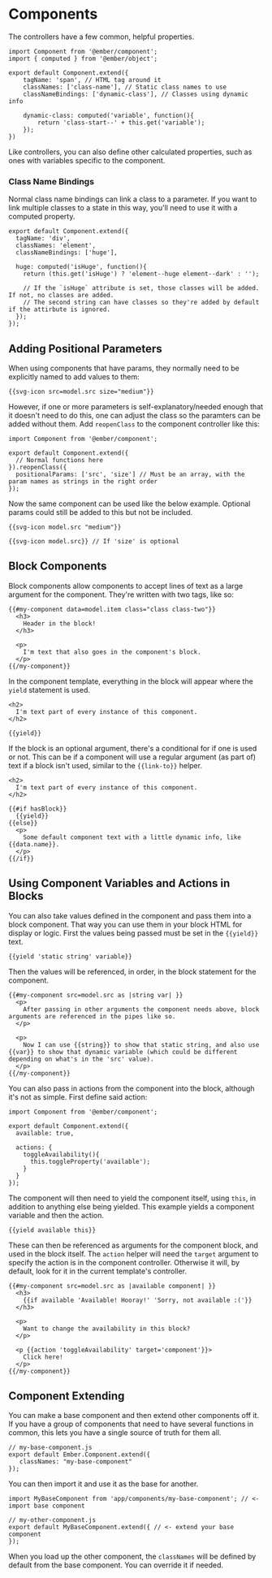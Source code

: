 # Components

The controllers have a few common, helpful properties.

```
import Component from '@ember/component';
import { computed } from '@ember/object';

export default Component.extend({
    tagName: 'span', // HTML tag around it
    classNames: ['class-name'], // Static class names to use
    classNameBindings: ['dynamic-class'], // Classes using dynamic info

    dynamic-class: computed('variable', function(){
        return 'class-start--' + this.get('variable');
    });
})
```

Like controllers, you can also define other calculated properties, such as ones with variables specific to the component.

### Class Name Bindings

Normal class name bindings can link a class to a parameter. If you want to link multiple classes to a state in this way, you'll need to use it with a computed property.

```
export default Component.extend({
  tagName: 'div',
  classNames: 'element',
  classNameBindings: ['huge'],

  huge: computed('isHuge', function(){
    return (this.get('isHuge') ? 'element--huge element--dark' : '');

    // If the `isHuge` attribute is set, those classes will be added. If not, no classes are added.
    // The second string can have classes so they're added by default if the attirbute is ignored.
  });
});
```

## Adding Positional Parameters

When using components that have params, they normally need to be explicitly named to add values to them:

```
{{svg-icon src=model.src size="medium"}}
```

However, if one or more parameters is self-explanatory/needed enough that it doesn't need to do this, one can adjust the class so the paramters can be added without them. Add `reopenClass` to the component controller like this:

```
import Component from '@ember/component';

export default Component.extend({
  // Normal functions here
}).reopenClass({
  positionalParams: ['src', 'size'] // Must be an array, with the param names as strings in the right order
});
```

Now the same component can be used like the below example. Optional params could still be added to this but not be included.

```
{{svg-icon model.src "medium"}}

{{svg-icon model.src}} // If 'size' is optional
```

## Block Components

Block components allow components to accept lines of text as a large argument for the component. They're written with two tags, like so:

```
{{#my-component data=model.item class="class class-two"}}
  <h3>
    Header in the block!
  </h3>

  <p>
    I'm text that also goes in the component's block.
  </p>
{{/my-component}}
```

In the component template, everything in the block will appear where the `yield` statement is used.

```
<h2>
  I'm text part of every instance of this component.
</h2>

{{yield}}
```

If the block is an optional argument, there's a conditional for if one is used or not. This can be if a component will use a regular argument (as part of) text if a block isn't used, similar to the `{{link-to}}` helper.

```
<h2>
  I'm text part of every instance of this component.
</h2>

{{#if hasBlock}}
  {{yield}}
{{else}}
  <p>
    Some default component text with a little dynamic info, like {{data.name}}.
  </p>
{{/if}}
```

## Using Component Variables and Actions in Blocks

You can also take values defined in the component and pass them into a block component. That way you can use them in your block HTML for display or logic. First the values being passed must be set in the `{{yield}}` text.

```
{{yield 'static string' variable}}
```

Then the values will be referenced, in order, in the block statement for the component.

```
{{#my-component src=model.src as |string var| }}
  <p>
    After passing in other arguments the component needs above, block arguments are referenced in the pipes like so.
  </p>

  <p>
    Now I can use {{string}} to show that static string, and also use {{var}} to show that dynamic variable (which could be different depending on what's in the 'src' value).
  </p>
{{/my-component}}
```

You can also pass in actions from the component into the block, although it's not as simple. First define said action:

```
import Component from '@ember/component';

export default Component.extend({
  available: true,

  actions: {
    toggleAvailability(){
      this.toggleProperty('available');
    }
  }
});
```

The component will then need to yield the component itself, using `this`, in addition to anything else being yielded. This example yields a component variable and then the action.

```
{{yield available this}}
```

These can then be referenced as arguments for the component block, and used in the block itself. The `action` helper will need the `target` argument to specify the action is in the component controller. Otherwise it will, by default, look for it in the current template's controller.

```
{{#my-component src=model.src as |available component| }}
  <h3>
    {{if available 'Available! Hooray!' 'Sorry, not available :('}}
  </h3>

  <p>
    Want to change the availability in this block?
  </p>

  <p {{action 'toggleAvailability' target='component'}}>
    Click here!
  </p>
{{/my-component}}
```

## Component Extending

You can make a base component and then extend other components off it. If you have a group of components that need to have several functions in common, this lets you have a single source of truth for them all.

```
// my-base-component.js
export default Ember.Component.extend({
   classNames: "my-base-component"
});
```

You can then import it and use it as the base for another.

```
import MyBaseComponent from 'app/components/my-base-component'; // <- import base component

// my-other-component.js
export default MyBaseComponent.extend({ // <- extend your base component
});
```

When you load up the other component, the `classNames` will be defined by default from the base component. You can override it if needed.
